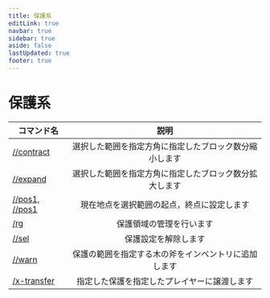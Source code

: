 ```yaml
---
title: 保護系
editLink: true
navbar: true
sidebar: true
aside: false
lastUpdated: true
footer: true
---
```


# 保護系

| コマンド名 | 説明 |
| ---- | :----: |
| [//contract](/command/general/protection/contract) | 選択した範囲を指定方角に指定したブロック数分縮小します |
| [//expand](/command/general/protection/expand) | 選択した範囲を指定方角に指定したブロック数分拡大します |
| [//pos1, //pos1](/command/general/protection/pos) | 現在地点を選択範囲の起点，終点に設定します |
| [/rg](/command/general/protection/rg) | 保護領域の管理を行います |
| [//sel](/command/general/protection/sel) | 保護設定を解除します |
| [//warn](/command/general/protection/contract) | 保護の範囲を指定する木の斧をインベントリに追加します |
| [/x-transfer](/command/general/protection/x-transfer) | 指定した保護を指定したプレイヤーに譲渡します |

